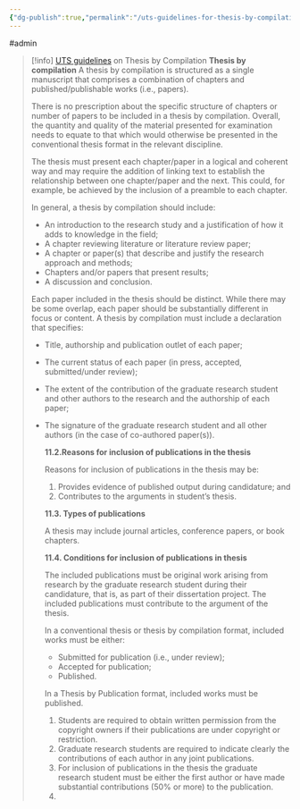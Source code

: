 ```yaml
---
{"dg-publish":true,"permalink":"/uts-guidelines-for-thesis-by-compilation/"}
---
```


#admin

> [!info] [UTS guidelines](https://www.uts.edu.au/sites/default/files/2024-02/grs-graduate-research-candidature-management-thesis-preparation-and-submission-procedures.pdf) on Thesis by Compilation
> **Thesis by compilation** 
> A thesis by compilation is structured as a single manuscript that comprises a combination of chapters and published/publishable works (i.e., papers). 
> 
> There is no prescription about the specific structure of chapters or number of papers to be included in a thesis by compilation. Overall, the quantity and quality of the material presented for examination needs to equate to that which would otherwise be presented in the conventional thesis format in the relevant discipline. 
> 
> The thesis must present each chapter/paper in a logical and coherent way and may require the addition of linking text to establish the relationship between one chapter/paper and the next. This could, for example, be achieved by the inclusion of a preamble to each chapter. 
> 
> In general, a thesis by compilation should include: 
> - An introduction to the research study and a justification of how it adds to knowledge in the field; 
> - A chapter reviewing literature or literature review paper; 
> - A chapter or paper(s) that describe and justify the research approach and methods; 
> - Chapters and/or papers that present results; 
> - A discussion and conclusion. 
> 
> Each paper included in the thesis should be distinct. While there may be some overlap, each paper should be substantially different in focus or content. A thesis by compilation must include a declaration that specifies: 
> - Title, authorship and publication outlet of each paper; 
> - The current status of each paper (in press, accepted, submitted/under review); 
> - The extent of the contribution of the graduate research student and other authors to the research and the authorship of each paper; 
> - The signature of the graduate research student and all other authors (in the case of co-authored paper(s)).
>
>   **11.2.Reasons for inclusion of publications in the thesis** 
>   
>   Reasons for inclusion of publications in the thesis may be: 
>   1. Provides evidence of published output during candidature; and 
>   2. Contributes to the arguments in student’s thesis. 
>   
>   **11.3. Types of publications** 
>   
>   A thesis may include journal articles, conference papers, or book chapters. 
>   
>   **11.4. Conditions for inclusion of publications in thesis** 
>   
>   The included publications must be original work arising from research by the graduate research student during their candidature, that is, as part of their dissertation project. The included publications must contribute to the argument of the thesis. 
>   
>   In a conventional thesis or thesis by compilation format, included works must be either: 
>   - Submitted for publication (i.e., under review); 
>   - Accepted for publication; 
>   - Published. 
>   
>   In a Thesis by Publication format, included works must be published. 
>   1. Students are required to obtain written permission from the copyright owners if their publications are under copyright or restriction. 
>   2. Graduate research students are required to indicate clearly the contributions of each author in any joint publications. 
>   3. For inclusion of publications in the thesis the graduate research student must be either the first author or have made substantial contributions (50% or more) to the publication.
>   4. 